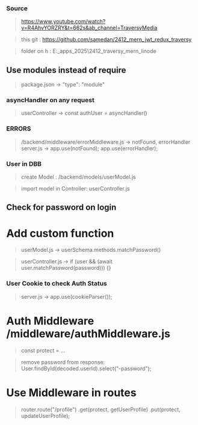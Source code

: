 ### Source

> https://www.youtube.com/watch?v=R4AhvYORZRY&t=662s&ab_channel=TraversyMedia

> this git : https://github.com/samedan/2412_mern_jwt_redux_traversy

> folder on h : E:\_apps_2025\2412_traversy_mern_linode

## Use modules instead of require

> package.json -> "type": "module"

### asyncHandler on any request

> userController -> const authUser = asyncHandler()

### ERRORS

> /backend/middleware/errorMiddleware.js -> notFound, errorHandler
> server.js -> app.use(notFound); app.use(errorHandler);

### User in DBB

> create Model : /backend/models/userModel.js

> import model in Controller: userController.js

## Check for password on login

# Add custom function

> userModel.js -> userSchema.methods.matchPassword()

> userController.js -> if (user && (await user.matchPassword(password))) {}

### User Cookie to check Auth Status

> server.js -> app.use(cookieParser());

# Auth Middleware /middleware/authMiddleware.js

> const protect = ...

> remove password from response: User.findById(decoded.userId).select("-password");

# Use Middleware in routes

> router.route("/profile")
> .get(protect, getUserProfile)
> .put(protect, updateUserProfile);
